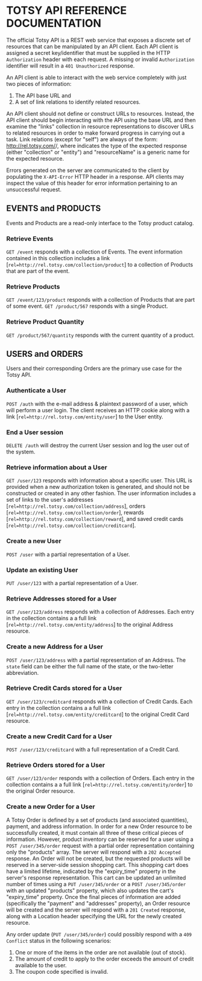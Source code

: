 # TOTSY API REFERENCE DOCUMENTATION #

The official Totsy API is a REST web service that exposes a discrete set of resources that can be manipulated by an API client.
Each API client is assigned a secret key/identifier that must be supplied in the HTTP `Authorization` header with each request. A missing or invalid `Authorization` identifier will result in a `401 Unauthorized` response.

An API client is able to interact with the web service completely with just two pieces of information:
1. The API base URL and
2. A set of link relations to identify related resources.

An API client should not define or construct URLs to resources. Instead, the API client should begin interacting with the API using the base URL and then examine the "links" collection in resource representations to discover URLs to related resources in order to make forward progress in carrying out a task.
Link relations (except for "self") are always of the form: http://rel.totsy.com/<type>/<resourceName>, where <type> indicates the type of the expected response (either "collection" or "entity") and "resourceName" is a generic name for the expected resource.

Errors generated on the server are communicated to the client by populating the `X-API-Error` HTTP header in a response. API clients may inspect the value of this header for error information pertaining to an unsuccessful request.


## EVENTS and PRODUCTS ##

Events and Products are a read-only interface to the Totsy product catalog.

### Retrieve Events ###
`GET /event` responds with a collection of Events. The event information contained in this collection includes a link [`rel=http://rel.totsy.com/collection/product`] to a collection of Products that are part of the event.

### Retrieve Products ###
`GET /event/123/product` responds with a collection of Products that are part of some event.
`GET /product/567` responds with a single Product.

### Retrieve Product Quantity ###
`GET /product/567/quantity` responds with the current quantity of a product.


## USERS and ORDERS ##

Users and their corresponding Orders are the primary use case for the Totsy API.

### Authenticate a User ###
`POST /auth` with the e-mail address & plaintext password of a user, which will perform a user login. The client receives an HTTP cookie along with a link [`rel=http://rel.totsy.com/entity/user`] to the User entity.

### End a User session ###
`DELETE /auth` will destroy the current User session and log the user out of the system.

### Retrieve information about a User ###
`GET /user/123` responds with information about a specific user. This URL is provided when a new authorization token is generated, and should not be constructed or created in any other fashion. The user information includes a set of links to the user's addresses [`rel=http://rel.totsy.com/collection/address`], orders [`rel=http://rel.totsy.com/collection/order`], rewards [`rel=http://rel.totsy.com/collection/reward`], and saved credit cards [`rel=http://rel.totsy.com/collection/creditcard`].

### Create a new User ###
`POST /user` with a partial representation of a User.

### Update an existing User ###
`PUT /user/123` with a partial representation of a User.

### Retrieve Addresses stored for a User ###
`GET /user/123/address` responds with a collection of Addresses. Each entry in the collection contains a a full link [`rel=http://rel.totsy.com/entity/address`] to the original Address resource.

### Create a new Address for a User ###
`POST /user/123/address` with a partial representation of an Address. The `state` field can be either the full name of the state, or the two-letter abbreviation.

### Retrieve Credit Cards stored for a User ###
`GET /user/123/creditcard` responds with a collection of Credit Cards. Each entry in the collection contains a a full link [`rel=http://rel.totsy.com/entity/creditcard`] to the original Credit Card resource.

### Create a new Credit Card for a User ###
`POST /user/123/creditcard` with a full representation of a Credit Card.

### Retrieve Orders stored for a User ###
`GET /user/123/order` responds with a collection of Orders. Each entry in the collection contains a a full link [`rel=http://rel.totsy.com/entity/order`] to the original Order resource.

### Create a new Order for a User ###
A Totsy Order is defined by a set of products (and associated quantities), payment, and address information. In order for a new Order resource to be successfully created, it must contain all three of these critical pieces of information.
However, product inventory can be reserved for a user using a `POST /user/345/order` request with a partial order representation containing only the "products" array. The server will respond with a `202 Accepted` response. An Order will not be created, but the requested products will be reserved in a server-side session shopping cart. This shopping cart does have a limited lifetime, indicated by the "expiry_time" property in the server's response representation. This cart can be updated an unlimited number of times using a `PUT /user/345/order` or a `POST /user/345/order` with an updated "products" property, which also updates the cart's "expiry_time" property.
Once the final pieces of information are added (specifically the "payment" and "addresses" property), an Order resource will be created and the server will respond with a `201 Created` response, along with a Location header specifying the URL for the newly created resource.

Any order update (`PUT /user/345/order`) could possibly respond with a `409 Conflict` status in the following scenarios:
1. One or more of the items in the order are not available (out of stock).
2. The amount of credit to apply to the order exceeds the amount of credit available to the user.
3. The coupon code specified is invalid.

